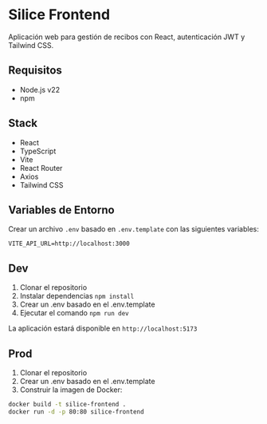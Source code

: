 # Silice Frontend

Aplicación web para gestión de recibos con React, autenticación JWT y Tailwind CSS.

## Requisitos

- Node.js v22
- npm

## Stack

- React
- TypeScript
- Vite
- React Router
- Axios
- Tailwind CSS

## Variables de Entorno

Crear un archivo `.env` basado en `.env.template` con las siguientes variables:

```
VITE_API_URL=http://localhost:3000
```

## Dev

1. Clonar el repositorio
2. Instalar dependencias `npm install`
3. Crear un .env basado en el .env.template
4. Ejecutar el comando `npm run dev`

La aplicación estará disponible en `http://localhost:5173`

## Prod

1. Clonar el repositorio
2. Crear un .env basado en el .env.template
3. Construir la imagen de Docker:

```bash
docker build -t silice-frontend .
docker run -d -p 80:80 silice-frontend
```
